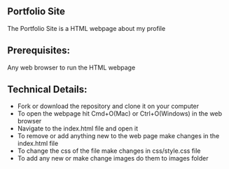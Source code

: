 ## Portfolio Site

The Portfolio Site is a HTML webpage about my profile

## Prerequisites:

Any web browser to run the HTML webpage

## Technical Details:

- Fork or download the repository and clone it on your computer
- To open the webpage hit Cmd+O(Mac) or Ctrl+O(Windows) in the web browser
- Navigate to the index.html file and open it
- To remove or add anything new to the web page make changes in the index.html file
- To change the css of the file make changes in css/style.css file
- To add any new or make change images do them to images folder
